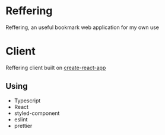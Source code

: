# Reffering

Reffering, an useful bookmark web application for my own use

# Client
Reffering client built on [create-react-app](https://github.com/facebook/create-react-app)

## Using
- Typescript
- React
- styled-component
- eslint
- prettier